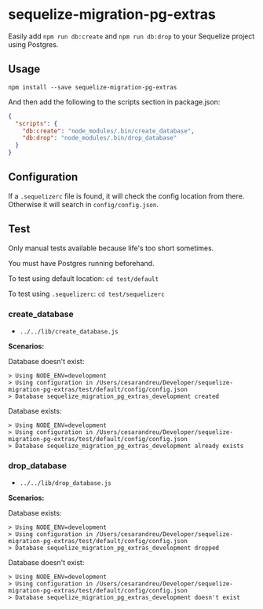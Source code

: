 # sequelize-migration-pg-extras

Easily add `npm run db:create` and `npm run db:drop` to your Sequelize project using Postgres.


## Usage

`npm install --save sequelize-migration-pg-extras`

And then add the following to the scripts section in package.json:

```json
{
  "scripts": {
    "db:create": "node_modules/.bin/create_database",
    "db:drop": "node_modules/.bin/drop_database"
  }
}
```


## Configuration

If a `.sequelizerc` file is found, it will check the config location from there. Otherwise it will search in `config/config.json`.


## Test

Only manual tests available because life's too short sometimes.

You must have Postgres running beforehand.

To test using default location: `cd test/default`

To test using `.sequelizerc`: `cd test/sequelizerc`


### create_database

* `../../lib/create_database.js`


**Scenarios:**

Database doesn't exist:

```
> Using NODE_ENV=development
> Using configuration in /Users/cesarandreu/Developer/sequelize-migration-pg-extras/test/default/config/config.json
> Database sequelize_migration_pg_extras_development created
```


Database exists:

```
> Using NODE_ENV=development
> Using configuration in /Users/cesarandreu/Developer/sequelize-migration-pg-extras/test/default/config/config.json
> Database sequelize_migration_pg_extras_development already exists
```


### drop_database

* `../../lib/drop_database.js`


**Scenarios:**

Database exists:

```
> Using NODE_ENV=development
> Using configuration in /Users/cesarandreu/Developer/sequelize-migration-pg-extras/test/default/config/config.json
> Database sequelize_migration_pg_extras_development dropped
```

Database doesn't exist:

```
> Using NODE_ENV=development
> Using configuration in /Users/cesarandreu/Developer/sequelize-migration-pg-extras/test/default/config/config.json
> Database sequelize_migration_pg_extras_development doesn't exist
```
